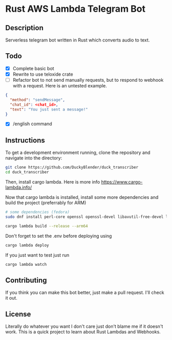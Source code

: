 # Rust AWS Lambda Telegram Bot

## Description

Serverless telegram bot written in Rust which converts audio to text.

## Todo
- [x] Complete basic bot
- [x] Rewrite to use teloxide crate
- [ ] Refactor bot to not send manually requests, but to respond to webhook with a request. Here is an untested example.
```json
{
  "method": "sendMessage",
  "chat_id": <chat_id>,
  "text": "You just sent a message!"
}
```
- [x] /english command

## Instructions

To get a development environment running, clone the repository and navigate into the directory:

```bash
git clone https://github.com/DuckyBlender/duck_transcriber
cd duck_transcriber
```

Then, install cargo lambda. Here is more info
https://www.cargo-lambda.info/

Now that cargo lambda is installed, install some more dependencies and build the project (preferrably for ARM)

```bash
# some dependencies (fedora)
sudo dnf install perl-core openssl openssl-devel libavutil-free-devel libavformat-free-devel libavfilter-free-devel libavdevice-free-devel
```

```bash
cargo lambda build --release --arm64
```

Don't forget to set the .env before deploying using
```bash
cargo lambda deploy
```

If you just want to test just run
```bash
cargo lambda watch
```

## Contributing

If you think you can make this bot better, just make a pull request. I'll check it out.

## License

Literally do whatever you want I don't care just don't blame me if it doesn't work. This is a quick project to learn about Rust Lambdas and Webhooks.
